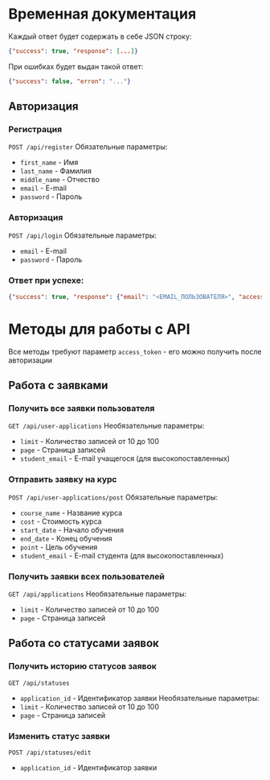 # Временная документация

Каждый ответ будет содержать в себе JSON строку:

```json
{"success": true, "response": [...]}
```

При ошибках будет выдан такой ответ:

```json
{"success": false, "erron": "..."}
```

## Авторизация

### Регистрация

`POST /api/register`
Обязательные параметры:
- `first_name` - Имя
- `last_name` - Фамилия
- `middle_name` - Отчество
- `email` - E-mail
- `password` - Пароль

### Авторизация

`POST /api/login`
Обязательные параметры:
- `email` - E-mail
- `password` - Пароль

### Ответ при успехе:

```json
{"success": true, "response": {"email": "<EMAIL_ПОЛЬЗОВАТЕЛЯ>", "access_token": "<ТУТ_ТОКЕН>"}}
```

# Методы для работы с API

Все методы требуют параметр `access_token` - его можно получить после авторизации

## Работа с заявками

### Получить все заявки пользователя

`GET /api/user-applications`
Необязательные параметры:
- `limit` - Количество записей от 10 до 100
- `page` - Страница записей
- `student_email` - E-mail учащегося (для высокопоставленных)

### Отправить заявку на курс

`POST /api/user-applications/post`
Обязательные параметры:
- `course_name` - Название курса
- `cost` - Стоимость курса
- `start_date` - Начало обучения
- `end_date` - Конец обучения
- `point` - Цель обучения
- `student_email` - E-mail студента (для высокопоставленных)

### Получить заявки всех пользователей

`GET /api/applications`
Необязательные параметры:
- `limit` - Количество записей от 10 до 100
- `page` - Страница записей

## Работа со статусами заявок

### Получить историю статусов заявок

`GET /api/statuses`
- `application_id` - Идентификатор заявки
Необязательные параметры:
- `limit` - Количество записей от 10 до 100
- `page` - Страница записей

### Изменить статус заявки

`POST /api/statuses/edit`
- `application_id` - Идентификатор заявки
